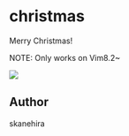 # christmas
Merry Christmas!

NOTE: Only works on Vim8.2~

![](https://i.gyazo.com/6a6564e96564993b133813cecce498e3.gif)

## Author
skanehira

